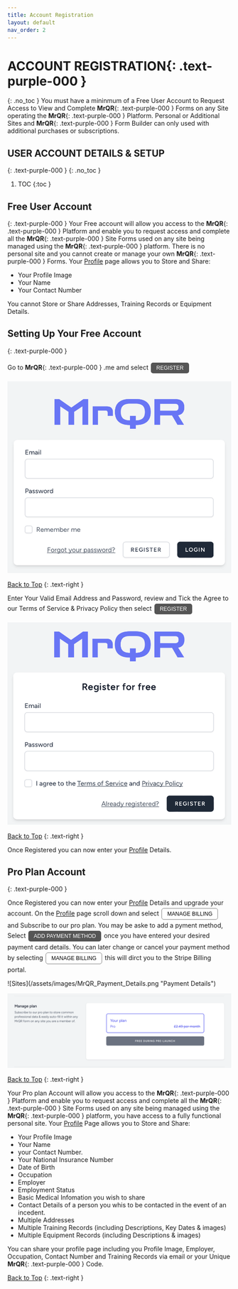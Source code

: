```yaml
---
title: Account Registration
layout: default
nav_order: 2
---
```

<html>
<head>
<style>
.button {
  padding: 5px 12px;
  text-align: center;
  text-decoration: none;
  display: inline-block;
  font-size: 12px;
  margin: 4px 2px;
  cursor: pointer; }
.button1 {background-color: #555555;} /* Black */
.button2 {background-color: white;}
.button1 {color: white;}
.button2 {color: black;}
.button1 {border: none;}
.button2 {border: 1px solid grey}
.button1 {border-radius: 5px;}
.button2 {border-radius: 5px;}
  
</style>
</head>
</html>

# **ACCOUNT REGISTRATION**{: .text-purple-000 }
{: .no_toc }
You must have a mininmum of a Free User Account to Request Access to View and Complete **MrQR**{: .text-purple-000 } Forms on any Site operating the **MrQR**{: .text-purple-000 } Platform. Personal or Additional Sites and **MrQR**{: .text-purple-000 } Form Builder can only used with additional purchases or subscriptions.

## USER ACCOUNT DETAILS & SETUP
{: .text-purple-000 }
{: .no_toc }

1. TOC
{:toc }

## Free User Account
{: .text-purple-000 }
Your Free account will allow you access to the **MrQR**{: .text-purple-000 } Platform and enable you to request access and complete all the **MrQR**{: .text-purple-000 } Site Forms used on any site being managed using the **MrQR**{: .text-purple-000 } platform. There is no personal site and you cannot create or manage your own **MrQR**{: .text-purple-000 } Forms. Your [Profile](https://docs.mrqr.me/profile/) page allows you to Store and Share:

* Your Profile Image
* Your Name
* Your Contact Number

You cannot Store or Share Addresses, Training Records or Equipment Details.

## Setting Up Your Free Account
{: .text-purple-000 }

Go to **MrQR**{: .text-purple-000 }
.me amd select <button class="button button1">REGISTER</button>

![Free Account](/assets/images/MrQR_login_page.png "RESGISTER")

[Back to Top](https://docs.mrqr.me/assets/)
{: .text-right }

Enter Your Valid Email Address and Password,
review and Tick the Agree to our Terms of Service & Privacy Policy
then select <button class="button button1">REGISTER</button>

![Free Account](/assets/images/MrQR_Register.png "RESGISTER")

[Back to Top](https://docs.mrqr.me/assets/)
{: .text-right }

Once Registered you can now enter your [Profile](https://docs.mrqr.me/profile/) Details.

## Pro Plan Account
{: .text-purple-000 }

Once Registered you can now enter your [Profile](https://docs.mrqr.me/profile/) Details and upgrade your account.
On the [Profile](https://docs.mrqr.me/profile/) page scroll down and select <button class="button button2">MANAGE BILLING</button> and Subscribe to our pro plan.
You may be aske to add a pyment method, Select <button class="button button1">ADD PAYMENT METHOD </button> once you have entered your desired payment card details.
You can later change or cancel your payment method by selecting <button class="button button2">MANAGE BILLING</button> this will dirct you to the Stripe Billing portal.
</body>
</html>
![Sites](/assets/images/MrQR_Payment_Details.png "Payment Details")

![Pro Plan Account](/assets/images/MrQR_Pro_Plan.png "RESGISTER")

[Back to Top](https://docs.mrqr.me/assets/)
{: .text-right }

Your Pro plan Account will allow you access to the **MrQR**{: .text-purple-000 } Platform and enable you to request access and complete all the **MrQR**{: .text-purple-000 } Site Forms used on any site being managed using the **MrQR**{: .text-purple-000 } platform, you have access to a fully functional personal site. Your [Profile](https://docs.mrqr.me/profile/) Page allows you to Store and Share:
* Your Profile Image
* Your Name
* your Contact Number.
* Your National Insurance Number
* Date of Birth
* Occupation
* Employer
* Employment Status
* Basic Medical Infomation you wish to share
* Contact Details of a person you whis to be contacted in the event of an incedent.
* Multiple Addresses
* Multiple Training Records (including Descriptions, Key Dates & images)
* Multiple Equipment Records (including Descriptions & images)
  
You can share your profile page including you Profile Image, Employer, Occupation, Contact Number and Training Records via email or your Unique **MrQR**{: .text-purple-000 } Code.

[Back to Top](https://docs.mrqr.me/assets/)
{: .text-right }
